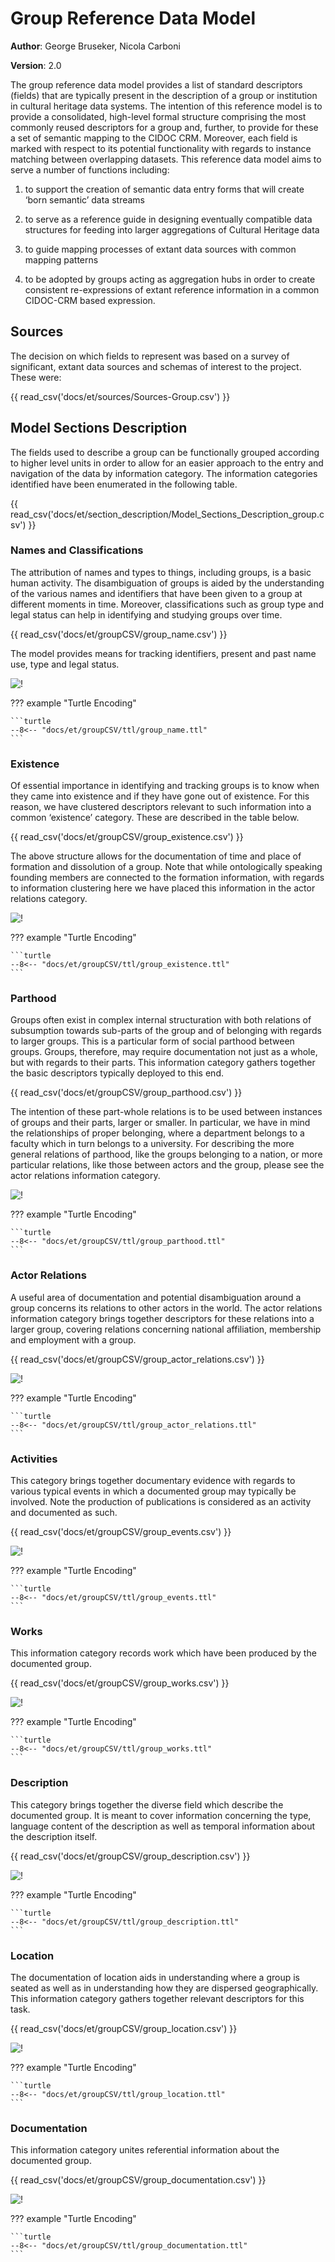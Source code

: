 # Group Reference Data Model

**Author**: George Bruseker, Nicola Carboni

**Version**: 2.0

The group reference data model provides a list of standard descriptors (fields) that are typically present in the description of a group or institution in cultural heritage data systems. The intention of this reference model is to provide a consolidated, high-level formal structure comprising the most commonly reused descriptors for a group and, further, to provide for these a set of semantic mapping to the CIDOC CRM. Moreover, each field is marked with respect to its potential functionality with regards to instance matching between overlapping datasets. This reference data model aims to serve a number of functions including: 

1. to support the creation of semantic data entry forms that will create ‘born semantic’ data streams

2. to serve as a reference guide in designing eventually compatible data structures for feeding into larger aggregations of Cultural Heritage data

3. to guide mapping processes of extant data sources with common mapping patterns

4. to be adopted by groups acting as aggregation hubs in order to create consistent re-expressions of extant reference information in a common CIDOC-CRM based expression.

## Sources

The decision on which fields to represent was based on a survey of significant, extant data sources and schemas of interest to the project. These were:

{{ read_csv('docs/et/sources/Sources-Group.csv') }}


## Model Sections Description

The fields used to describe a group can be functionally grouped according to higher level units in order to allow for an easier approach to the entry and navigation of the data by information category. The information categories identified have been enumerated in the following table.

{{ read_csv('docs/et/section_description/Model_Sections_Description_group.csv') }}


### Names and Classifications

The attribution of names and types to things, including groups, is a basic human activity. The disambiguation of groups is aided by the understanding of the various names and identifiers that have been given to a group at different moments in time. Moreover, classifications such as group type and legal status can help in identifying and studying groups over time.

{{ read_csv('docs/et/groupCSV/group_name.csv') }}

The model provides means for tracking identifiers, present and past name use, type and legal status.


![!](groupCSV/ttl/mmd/png/group_name.png)


??? example "Turtle Encoding"

    ```turtle
    --8<-- "docs/et/groupCSV/ttl/group_name.ttl"
    ```


### Existence

Of essential importance in identifying and tracking groups is to know when they came into existence and if they have gone out of existence. For this reason, we have clustered descriptors relevant to such information into a common ‘existence’ category. These are described in the table below.

{{ read_csv('docs/et/groupCSV/group_existence.csv') }}


The above structure allows for the documentation of time and place of formation and dissolution of a group. Note that while ontologically speaking founding members are connected to the formation information, with regards to information clustering here we have placed this information in the actor relations category.

![!](groupCSV/ttl/mmd/png/group_existence.png)


??? example "Turtle Encoding"

    ```turtle
    --8<-- "docs/et/groupCSV/ttl/group_existence.ttl"
    ```


### Parthood

Groups often exist in complex internal structuration with both relations of subsumption towards sub-parts of the group and of belonging with regards to larger groups. This is a particular form of social parthood between groups. Groups, therefore, may require documentation not just as a whole, but with regards to their parts. This information category gathers together the basic descriptors typically deployed to this end.  

{{ read_csv('docs/et/groupCSV/group_parthood.csv') }}


The intention of these part-whole relations is to be used between instances of groups and their parts, larger or smaller. In particular, we have in mind the relationships of proper belonging, where a department belongs to a faculty which in turn belongs to a university. For describing the more general relations of parthood, like the groups belonging to a nation, or more particular relations, like those between actors and the group, please see the actor relations information category.

![!](groupCSV/ttl/mmd/png/group_parthood.png)


??? example "Turtle Encoding"

    ```turtle
    --8<-- "docs/et/groupCSV/ttl/group_parthood.ttl"
    ```


### Actor Relations

A useful area of documentation and potential disambiguation around a group concerns its relations to other actors in the world. The actor relations information category brings together descriptors for these relations into a larger group, covering relations concerning national affiliation, membership and employment with a group.

{{ read_csv('docs/et/groupCSV/group_actor_relations.csv') }}

![!](groupCSV/ttl/mmd/png/group_actor_relations.png)


??? example "Turtle Encoding"

    ```turtle
    --8<-- "docs/et/groupCSV/ttl/group_actor_relations.ttl"
    ```


### Activities

This category brings together documentary evidence with regards to various typical events in which a documented group may typically be involved. Note the production of publications is considered as an activity and documented as such. 

{{ read_csv('docs/et/groupCSV/group_events.csv') }}

![!](groupCSV/ttl/mmd/png/group_events.png)


??? example "Turtle Encoding"

    ```turtle
    --8<-- "docs/et/groupCSV/ttl/group_events.ttl"
    ```


### Works

This information category records work which have been produced by the documented group.

{{ read_csv('docs/et/groupCSV/group_works.csv') }}

![!](groupCSV/ttl/mmd/png/group_works.png)


??? example "Turtle Encoding"

    ```turtle
    --8<-- "docs/et/groupCSV/ttl/group_works.ttl"
    ```




### Description

This category brings together the diverse field which describe the documented group. It is meant to cover information concerning the type, language content of the description as well as temporal information about the description itself.

{{ read_csv('docs/et/groupCSV/group_description.csv') }}

![!](groupCSV/ttl/mmd/png/group_description.png)


??? example "Turtle Encoding"

    ```turtle
    --8<-- "docs/et/groupCSV/ttl/group_description.ttl"
    ```




### Location

The documentation of location aids in understanding where a group is seated as well as in understanding how they are dispersed geographically. This information category gathers together relevant descriptors for this task.


{{ read_csv('docs/et/groupCSV/group_location.csv') }}

![!](groupCSV/ttl/mmd/png/group_location.png)


??? example "Turtle Encoding"

    ```turtle
    --8<-- "docs/et/groupCSV/ttl/group_location.ttl"
    ```



### Documentation

This information category unites referential information about the documented group.

{{ read_csv('docs/et/groupCSV/group_documentation.csv') }}

![!](groupCSV/ttl/mmd/png/group_documentation.png)


??? example "Turtle Encoding"

    ```turtle
    --8<-- "docs/et/groupCSV/ttl/group_documentation.ttl"
    ```


